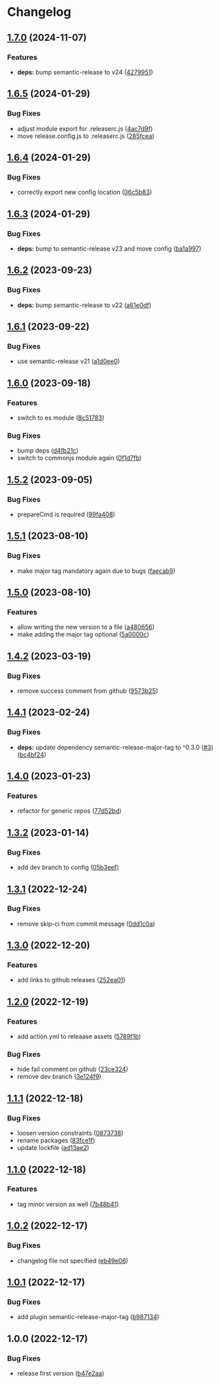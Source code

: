 # Changelog

## [1.7.0](https://github.com/cihelper/semanticrelease-preset-generic/compare/v1.6.5...v1.7.0) (2024-11-07)


### Features

* **deps:** bump semantic-release to v24 ([4279951](https://github.com/cihelper/semanticrelease-preset-generic/commit/42799515fff54a093ca53879bc84fdad7e42c6a2))

## [1.6.5](https://github.com/cihelper/semanticrelease-preset-generic/compare/v1.6.4...v1.6.5) (2024-01-29)


### Bug Fixes

* adjust module export for .releaserc.js ([4ac7d9f](https://github.com/cihelper/semanticrelease-preset-generic/commit/4ac7d9fd1086e05ced37e9c2074c4a3501fbbed9))
* move release.config.js to .releaserc.js ([285fcea](https://github.com/cihelper/semanticrelease-preset-generic/commit/285fcea543f9d97e20cbdf365fce9a039b327750))

## [1.6.4](https://github.com/cihelper/semanticrelease-preset-generic/compare/v1.6.3...v1.6.4) (2024-01-29)


### Bug Fixes

* correctly export new config location ([06c5b83](https://github.com/cihelper/semanticrelease-preset-generic/commit/06c5b839c128360d10d0245f091022654c6abe68))

## [1.6.3](https://github.com/cihelper/semanticrelease-preset-generic/compare/v1.6.2...v1.6.3) (2024-01-29)


### Bug Fixes

* **deps:** bump to semantic-release v23 and move config ([ba1a997](https://github.com/cihelper/semanticrelease-preset-generic/commit/ba1a997c151ab150c8b74e6f74d4cd3047da5023))

## [1.6.2](https://github.com/cihelper/semanticrelease-preset-generic/compare/v1.6.1...v1.6.2) (2023-09-23)


### Bug Fixes

* **deps:** bump semantic-release to v22 ([a61e0df](https://github.com/cihelper/semanticrelease-preset-generic/commit/a61e0dfed9e1414e55ffe9e78a41f114c96f0ebe))

## [1.6.1](https://github.com/cihelper/semanticrelease-preset-generic/compare/v1.6.0...v1.6.1) (2023-09-22)


### Bug Fixes

* use semantic-release v21 ([a1d0ee0](https://github.com/cihelper/semanticrelease-preset-generic/commit/a1d0ee02a27d1bec4cae9edf4836374a74c0baf4))

## [1.6.0](https://github.com/cihelper/semanticrelease-preset-generic/compare/v1.5.2...v1.6.0) (2023-09-18)


### Features

* switch to es module ([8c51783](https://github.com/cihelper/semanticrelease-preset-generic/commit/8c517838f3c405e18bfabb30e990dfc64abdf4a6))


### Bug Fixes

* bump deps ([d4fb21c](https://github.com/cihelper/semanticrelease-preset-generic/commit/d4fb21c48b8c3e9cf668d2ad2cea889dc4a92431))
* switch to commonjs module again ([0f1d7fb](https://github.com/cihelper/semanticrelease-preset-generic/commit/0f1d7fb392cc191045fde4fce74b8a087de7e2e3))

## [1.5.2](https://github.com/cihelper/semanticrelease-preset-generic/compare/v1.5.1...v1.5.2) (2023-09-05)


### Bug Fixes

* prepareCmd is required ([99fa408](https://github.com/cihelper/semanticrelease-preset-generic/commit/99fa4089225e468f594763f819ef9eac95bd396a))

## [1.5.1](https://github.com/cihelper/semanticrelease-preset-generic/compare/v1.5.0...v1.5.1) (2023-08-10)


### Bug Fixes

* make major tag mandatory again due to bugs ([faecab9](https://github.com/cihelper/semanticrelease-preset-generic/commit/faecab9d5fa125f9ad10de24f9a3f7d8567cc7db))

## [1.5.0](https://github.com/cihelper/semanticrelease-preset-generic/compare/v1.4.2...v1.5.0) (2023-08-10)


### Features

* allow writing the new version to a file ([a480656](https://github.com/cihelper/semanticrelease-preset-generic/commit/a4806565913ccb835d4b2573c1cb006d5a5638d0))
* make adding the major tag optional ([5a0000c](https://github.com/cihelper/semanticrelease-preset-generic/commit/5a0000c0b37b16a6d8acbaa71e7094a62d011436))

## [1.4.2](https://github.com/cihelper/semanticrelease-preset-generic/compare/v1.4.1...v1.4.2) (2023-03-19)


### Bug Fixes

* remove success comment from github ([9573b25](https://github.com/cihelper/semanticrelease-preset-generic/commit/9573b25b396b5d4451fe9423682d5469e2d425da))

## [1.4.1](https://github.com/cihelper/semanticrelease-preset-generic/compare/v1.4.0...v1.4.1) (2023-02-24)


### Bug Fixes

* **deps:** update dependency semantic-release-major-tag to ^0.3.0 ([#3](https://github.com/cihelper/semanticrelease-preset-generic/issues/3)) ([bc4bf24](https://github.com/cihelper/semanticrelease-preset-generic/commit/bc4bf24e6acbf7f2532c7a85e323ab4a7accdb6b))

## [1.4.0](https://github.com/cihelper/semanticrelease-preset-generic/compare/v1.3.2...v1.4.0) (2023-01-23)


### Features

* refactor for generic repos ([77d52bd](https://github.com/cihelper/semanticrelease-preset-generic/commit/77d52bd1e795310f2c6038b599e591e56f199662))

## [1.3.2](https://github.com/cihelper/semanticrelease-preset-githubaction/compare/v1.3.1...v1.3.2) (2023-01-14)


### Bug Fixes

* add dev branch to config ([05b3eef](https://github.com/cihelper/semanticrelease-preset-githubaction/commit/05b3eef989a951f8d43fdea3d747c5885e0454dd))

## [1.3.1](https://github.com/cihelper/semanticrelease-preset-githubaction/compare/v1.3.0...v1.3.1) (2022-12-24)


### Bug Fixes

* remove skip-ci from commit message ([0dd1c0a](https://github.com/cihelper/semanticrelease-preset-githubaction/commit/0dd1c0aa2f159969c05143e4251d4152732a4d58))

## [1.3.0](https://github.com/cihelper/semanticrelease-preset-githubaction/compare/v1.2.0...v1.3.0) (2022-12-20)


### Features

* add links to github releases ([252ea01](https://github.com/cihelper/semanticrelease-preset-githubaction/commit/252ea011d17c55d2e831a628755cd733cf121f7a))

## [1.2.0](https://github.com/cihelper/semanticrelease-preset-githubaction/compare/v1.1.1...v1.2.0) (2022-12-19)


### Features

* add action.yml to releaase assets ([5789f1b](https://github.com/cihelper/semanticrelease-preset-githubaction/commit/5789f1b5a589691d0b1fe51029bfa61c4db6ccd4))


### Bug Fixes

* hide fail comment on github ([23ce324](https://github.com/cihelper/semanticrelease-preset-githubaction/commit/23ce324becb7f3ed7f2f3fec503dd8253ab6d913))
* remove dev branch ([3e124f9](https://github.com/cihelper/semanticrelease-preset-githubaction/commit/3e124f91ab8499961fa1e063c92e9de83405e0e1))

## [1.1.1](https://github.com/cihelper/semanticrelease-preset-githubaction/compare/v1.1.0...v1.1.1) (2022-12-18)


### Bug Fixes

* loosen version constraints ([0873738](https://github.com/cihelper/semanticrelease-preset-githubaction/commit/087373895c24dc181ab0c8087dd4d1f665acbc7b))
* rename packages ([83fce1f](https://github.com/cihelper/semanticrelease-preset-githubaction/commit/83fce1f2c1793d2060aab5c0f004856337692b2a))
* update lockfile ([ad13ae2](https://github.com/cihelper/semanticrelease-preset-githubaction/commit/ad13ae2dffe6cfa291967fce51c50d2c0da68506))

## [1.1.0](https://github.com/cihelper/semanticrelease-preset-githubaction/compare/v1.0.2...v1.1.0) (2022-12-18)

### Features

- tag minor version as well ([7b48b41](https://github.com/cihelper/semanticrelease-preset-githubaction/commit/7b48b415c79f61fa4dd1de01a04eb7b4d42b3fbb))

## [1.0.2](https://github.com/cihelper/semanticrelease-preset-githubaction/compare/v1.0.1...v1.0.2) (2022-12-17)

### Bug Fixes

- changelog file not specified ([eb49e06](https://github.com/cihelper/semanticrelease-preset-githubaction/commit/eb49e0653809a864501c89f8089befd2f4961db6))

## [1.0.1](https://github.com/cihelper/semanticrelease-preset-githubaction/compare/v1.0.0...v1.0.1) (2022-12-17)

### Bug Fixes

- add plugin semantic-release-major-tag ([b987134](https://github.com/cihelper/semanticrelease-preset-githubaction/commit/b987134415c392f2a0efb59849b6910b8dae7c9d))

## 1.0.0 (2022-12-17)

### Bug Fixes

- release first version ([b47e2aa](https://github.com/cihelper/semanticrelease-preset-githubaction/commit/b47e2aa12db4fc73287707c2db8d3b6038588213))
